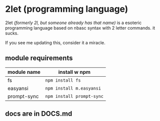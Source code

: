 # 2let (programming language)

2let *(formerly 2l, but someone already has that name)* is a esoteric programming language based on nbasc syntax with 2 letter commands. it sucks.

If you see me updating this, consider it a miracle.

## module requirements
|module name|install w npm|
|-|-|
|fs|`npm install fs`|
|easyansi|`npm install m.easyansi`|
|prompt-sync|`npm install prompt-sync`|

## docs are in DOCS.md
